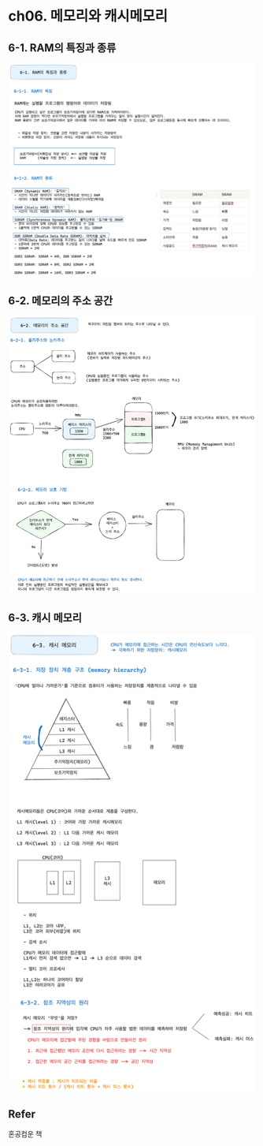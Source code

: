 # ch06. 메모리와 캐시메모리

## 6-1. RAM의 특징과 종류

![6-1 image](../../img/computer-structure/6-1.png)

## 6-2. 메모리의 주소 공간

![6-2 image](../../img/computer-structure/6-2.png)

## 6-3. 캐시 메모리

![6-3 image](../../img/computer-structure/6-3.png)

## Refer
혼공컴운 책
